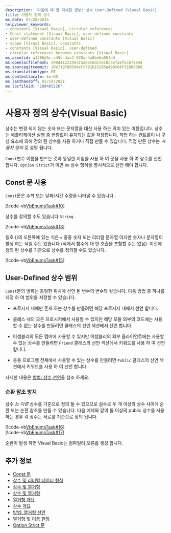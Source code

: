 ```yaml
---
description: '다음에 대 한 자세한 정보: 상수 User-Defined (Visual Basic)'
title: 사용자 정의 상수
ms.date: 07/20/2015
helpviewer_keywords:
- constants [Visual Basic], circular references
- Const statement [Visual Basic], user-defined constants
- user-defined constants [Visual Basic]
- scope [Visual Basic], constants
- constants [Visual Basic], user-defined
- circular references between constants [Visual Basic]
ms.assetid: a1206d5c-c45e-4ac2-970a-4a0be6a05fdd
ms.openlocfilehash: 290d4122249315ae3c6dc5e18ca4faefecb72044
ms.sourcegitcommit: 10e719780594efc781b15295e499c66f316068b8
ms.translationtype: MT
ms.contentlocale: ko-KR
ms.lasthandoff: 02/14/2021
ms.locfileid: "100485226"
---
```

# <a name="user-defined-constants-visual-basic"></a>사용자 정의 상수(Visual Basic)

상수는 변경 되지 않는 숫자 또는 문자열을 대신 사용 하는 의미 있는 이름입니다. 상수는 애플리케이션 실행 중 변함없이 유지되는 값을 저장합니다. 작업 하는 컨트롤이 나 구성 요소에 의해 정의 된 상수를 사용 하거나 직접 만들 수 있습니다. 직접 만든 상수는 *사용자 정의* 로 설명 됩니다.  
  
 `Const`변수 이름을 만드는 것과 동일한 지침을 사용 하 여 문을 사용 하 여 상수를 선언 합니다. `Option Strict`가 이면 `On` 상수 형식을 명시적으로 선언 해야 합니다.  
  
## <a name="const-statement-usage"></a>Const 문 사용  

 `Const`문은 수학 또는 날짜/시간 수량을 나타낼 수 있습니다.  
  
 [!code-vb[VbEnumsTask#10](~/samples/snippets/visualbasic/VS_Snippets_VBCSharp/VbEnumsTask/VB/Class2.vb#10)]  
  
 상수를 정의할 수도 있습니다 `String` .  
  
 [!code-vb[VbEnumsTask#13](~/samples/snippets/visualbasic/VS_Snippets_VBCSharp/VbEnumsTask/VB/Class2.vb#13)]  
  
 등호 ()의 오른쪽에 있는 식은 `=` 종종 숫자 또는 리터럴 문자열 이지만 숫자나 문자열이 발생 하는 식일 수도 있습니다 (식에서 함수에 대 한 호출을 포함할 수는 없음). 이전에 정의 된 상수를 기준으로 상수를 정의할 수도 있습니다.  
  
 [!code-vb[VbEnumsTask#15](~/samples/snippets/visualbasic/VS_Snippets_VBCSharp/VbEnumsTask/VB/Class2.vb#15)]  
  
## <a name="scope-of-user-defined-constants"></a>User-Defined 상수 범위  

 `Const`문의 범위는 동일한 위치에 선언 된 변수의 변수와 같습니다. 다음 방법 중 하나를 지정 하 여 범위를 지정할 수 있습니다.  
  
- 프로시저 내에만 존재 하는 상수를 만들려면 해당 프로시저 내에서 선언 합니다.  
  
- 클래스 내의 모든 프로시저에서 사용할 수 있지만 해당 모듈 외부의 코드에는 사용할 수 없는 상수를 만들려면 클래스의 선언 섹션에서 선언 합니다.  
  
- 어셈블리의 모든 멤버에 사용할 수 있지만 어셈블리의 외부 클라이언트에는 사용할 수 없는 상수를 만들려면 `Friend` 클래스의 선언 섹션에서 키워드를 사용 하 여 선언 합니다.  
  
- 응용 프로그램 전체에서 사용할 수 있는 상수를 만들려면 `Public` 클래스의 선언 섹션에서 키워드를 사용 하 여 선언 합니다.  
  
 자세한 내용은 [방법: 상수 선언](how-to-declare-a-constant.md)을 참조 하세요.  
  
### <a name="avoiding-circular-references"></a>순환 참조 방지  

 상수 *는 다른* 상수를 기준으로 정의 될 수 있으므로 실수로 두 개 이상의 상수 사이에 순환 또는 순환 참조를 만들 수 있습니다. 다음 예제와 같이 둘 이상의 public 상수를 사용 하는 경우 각 상수는 서로를 기준으로 정의 됩니다.  
  
 [!code-vb[VbEnumsTask#16](~/samples/snippets/visualbasic/VS_Snippets_VBCSharp/VbEnumsTask/VB/Class2.vb#16)]  
[!code-vb[VbEnumsTask#17](~/samples/snippets/visualbasic/VS_Snippets_VBCSharp/VbEnumsTask/VB/Class2.vb#17)]  
  
 순환이 발생 하면 Visual Basic는 컴파일러 오류를 생성 합니다.  
  
## <a name="see-also"></a>추가 정보

- [Const 문](../../../language-reference/statements/const-statement.md)
- [상수 및 리터럴 데이터 형식](constant-and-literal-data-types.md)
- [상수 및 열거형](index.md)
- [상수 및 열거형](../../../language-reference/constants-and-enumerations.md)
- [열거형 개요](enumerations-overview.md)
- [상수 개요](constants-overview.md)
- [방법: 열거형 선언](how-to-declare-enumerations.md)
- [열거형 및 이름 한정](enumerations-and-name-qualification.md)
- [Option Strict 문](../../../language-reference/statements/option-strict-statement.md)
